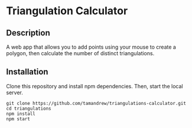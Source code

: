 # Triangulation Calculator

## Description
A web app that allows you to add points using your mouse to create a polygon, then calculate the number of distinct triangulations.


## Installation
Clone this repository and install npm dependencies. Then, start the local server.

```
git clone https://github.com/tamandrew/triangulations-calculator.git
cd triangulations
npm install
npm start
```
